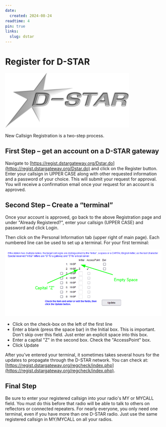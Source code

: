 ```yaml
---
date:
  created: 2024-08-24
readtime: 4
pin: true
links:
  slug: dstar
---
```


# Register for D-STAR

![Icom D-STAR](../../img/d-star-logo.jpg)

New Callsign Registration is a two-step process.  

## First Step – get an account on a D-STAR gateway

Navigate to [https://regist.dstargateway.org/Dstar.do](https://regist.dstargateway.org/Dstar.do) and click on the Register button.  Enter your callsign in UPPER CASE along with other requested information and a password of your choice.  This will submit your request for approval. You will receive a confirmation email once your request for an account is approved.

## Second Step – Create a “terminal”

Once your account is approved, go back to the above Registration page and under "Already Registered?", enter your callsign (UPPER CASE) and password and click Login.

Then click on the Personal Information tab (upper right of main page).  Each numbered line can be used to set up a terminal.  For your first terminal:

![D-Star Registration](../../img/dstar-registration.png)

- Click on the check-box on the left of the first line
- Enter a blank (press the space bar) in the Initial box.  This is important.  Don't skip over this field.  Just enter an explicit space into this box.
- Enter a capital "Z" in the second box. Check the "AccessPoint" box.
- Click Update

After you’ve entered your terminal, it sometimes takes several hours for the updates to propagate through the D-STAR network. You can check at:
[https://regist.dstargateway.org/regcheck/index.php](https://regist.dstargateway.org/regcheck/index.php).

## Final Step

Be sure to enter your registered callsign into your radio's MY or MYCALL field.  You must do this before that radio will be able to talk to others on reflectors or connected repeaters.  For nearly everyone, you only need one terminal, even if you have more than one D-STAR radio.  Just use the same registered callsign in MY/MYCALL on all your radios.